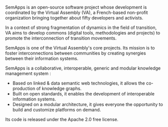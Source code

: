 SemApps is an open-source software project whose development is coordinated by the Virtual Assembly (VA), a French-based non-profit organization bringing together about fifty developers and activists. 

In a context of strong fragmentation of dynamics in the field of transition, VA aims to develop commons (digital tools, methodologies and projects) to promote the interconnection of transition movements.

SemApps is one of the Virtual Assembly's core projects. Its mission is to foster interconnections between communities by creating synergies between their information systems.

SemApps is a collaborative, interoperable, generic and modular knowledge management system :

- Based on linked & data semantic web technologies, it allows the co-production of knowledge graphs. 
- Built on open standards, it enables the development of interoperable information systems. 
- Designed on a modular architecture, it gives everyone the opportunity to build and customize platforms on demand.

Its code is released under the Apache 2.0 free license. 

